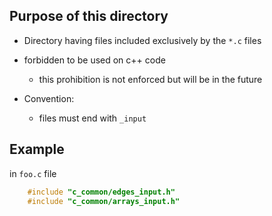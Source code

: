 Purpose of this directory
----------------------------------

- Directory having files included exclusively by the `*.c` files

- forbidden to be used on c++ code
  - this prohibition is not enforced but will be in the future

- Convention:
  - files must end with `_input`

Example
----------------------------------

in `foo.c` file
```C
    #include "c_common/edges_input.h"
    #include "c_common/arrays_input.h"
```

